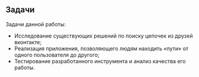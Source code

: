 ## Задачи

Задачи данной работы:
- Исследование существующих решений по поиску цепочек из друзей вконтакте;
- Реализация приложения, позволяющего людям находить «пути» от одного пользователя до другого;
- Тестирование разработанного инструмента и анализ качества его работы.
